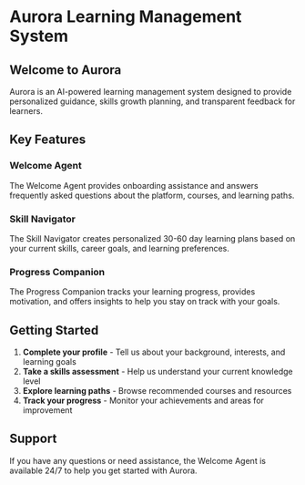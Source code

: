 # Aurora Learning Management System

## Welcome to Aurora

Aurora is an AI-powered learning management system designed to provide personalized guidance, skills growth planning, and transparent feedback for learners.

## Key Features

### Welcome Agent
The Welcome Agent provides onboarding assistance and answers frequently asked questions about the platform, courses, and learning paths.

### Skill Navigator
The Skill Navigator creates personalized 30-60 day learning plans based on your current skills, career goals, and learning preferences.

### Progress Companion
The Progress Companion tracks your learning progress, provides motivation, and offers insights to help you stay on track with your goals.

## Getting Started

1. **Complete your profile** - Tell us about your background, interests, and learning goals
2. **Take a skills assessment** - Help us understand your current knowledge level
3. **Explore learning paths** - Browse recommended courses and resources
4. **Track your progress** - Monitor your achievements and areas for improvement

## Support

If you have any questions or need assistance, the Welcome Agent is available 24/7 to help you get started with Aurora.
